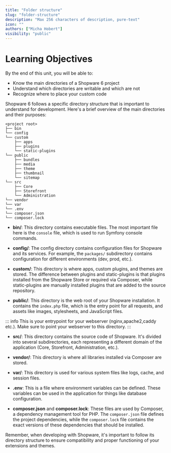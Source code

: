 ```yaml
---
title: "Folder structure"
slug: "folder-structure"
description: "Max 256 characters of description, pure-text"
icon: ""
authors: ["Micha Hobert"]
visibility: "public"
---
```


# Learning Objectives

By the end of this unit, you will be able to:

- Know the main directories of a Shopware 6 project
- Understand which directories are writable and which are not
- Recognize where to place your custom code


Shopware 6 follows a specific directory structure that is important to understand for development. Here's a brief overview of the main directories and their purposes:


```text
<project root>
├── bin
└── config
└── custom
    ├── apps
    ├── plugins
    └── static-plugins
└── public
    ├── bundles
    ├── media
    ├── theme
    ├── thumbnail
    └── sitemap    
└── src
    ├── Core
    ├── Storefront
    └── Administration
└── vendor
└── var
└── .env
└── composer.json
└── composer.lock
```

- **bin/**: This directory contains executable files. The most important file here is the `console` file, which is used to run Symfony console commands.

- **config/**: The config directory contains configuration files for Shopware and its services. For example, the `packages/` subdirectory contains configuration for different environments (dev, prod, etc.).

- **custom/**: This directory is where apps, custom plugins, and themes are stored. The difference between plugins and static-plugins is that plugins installed from the Shopware Store or required via Composer, while static-plugins are manually installed plugins that are added to the source repository.

- **public/**: This directory is the web root of your Shopware installation. It contains the `index.php` file, which is the entry point for all requests, and assets like images, stylesheets, and JavaScript files.

::: info
This is your entrypoint for your webserver (nginx,apache2,caddy etc.). Make sure to point your webserver to this directory.
:::

- **src/**: This directory contains the source code of Shopware. It's divided into several subdirectories, each representing a different domain of the application (Core, Storefront, Administration, etc.).

- **vendor/**: This directory is where all libraries installed via Composer are stored.

- **var/**: This directory is used for various system files like logs, cache, and session files.

- **.env**: This is a file where environment variables can be defined. These variables can be used in the application for things like database configuration.

- **composer.json** and **composer.lock**: These files are used by Composer, a dependency management tool for PHP. The `composer.json` file defines the project dependencies, while the `composer.lock` file contains the exact versions of these dependencies that should be installed.

Remember, when developing with Shopware, it's important to follow its directory structure to ensure compatibility and proper functioning of your extensions and themes.